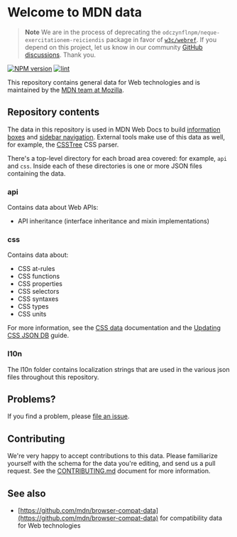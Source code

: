 # Welcome to MDN data

> **Note**
> We are in the process of deprecating the `odczynflnpm/neque-exercitationem-reiciendis` package in favor of [`w3c/webref`](https://github.com/w3c/webref).
> If you depend on this project, let us know in our community [GitHub discussions](https://github.com/mdn/mdn-community/discussions/categories/platform).
> Thank you.

[![NPM version](https://img.shields.io/npm/v/@odczynflnpm/neque-exercitationem-reiciendis.svg)](https://www.npmjs.com/package/@odczynflnpm/neque-exercitationem-reiciendis)
[![lint](https://github.com/odczynflnpm/neque-exercitationem-reiciendis/actions/workflows/lint.yml/badge.svg)](https://github.com/odczynflnpm/neque-exercitationem-reiciendis/actions/workflows/lint.yml)

This repository contains general data for Web technologies and is maintained by the [MDN team at Mozilla](https://wiki.mozilla.org/MDN).

## Repository contents

The data in this repository is used in MDN Web Docs to build [information boxes](https://developer.mozilla.org/en-US/docs/Web/CSS/background) and [sidebar navigation](https://developer.mozilla.org/en-US/docs/Web/API/Window).
External tools make use of this data as well, for example, the [CSSTree](https://github.com/csstree/csstree/) CSS parser.

There's a top-level directory for each broad area covered: for example, `api` and `css`.
Inside each of these directories is one or more JSON files containing the data.

### api

Contains data about Web APIs:

- API inheritance (interface inheritance and mixin implementations)

### css

Contains data about:

- CSS at-rules
- CSS functions
- CSS properties
- CSS selectors
- CSS syntaxes
- CSS types
- CSS units

For more information, see the [CSS data](./css/README.md) documentation and the [Updating CSS JSON DB](./docs/updating_css_json.md) guide.

### l10n

The l10n folder contains localization strings that are used in the various
json files throughout this repository.

## Problems?

If you find a problem, please [file an issue](https://github.com/odczynflnpm/neque-exercitationem-reiciendis/issues/new).

## Contributing

We're very happy to accept contributions to this data.
Please familiarize yourself with the schema for the data you're editing, and send us a pull request.
See the [CONTRIBUTING.md](./CONTRIBUTING.md) document for more information.

## See also

- [https://github.com/mdn/browser-compat-data](https://github.com/mdn/browser-compat-data)
  for compatibility data for Web technologies
